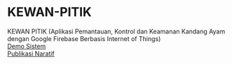 # KEWAN-PITIK
KEWAN PITIK (Aplikasi Pemantauan, Kontrol dan Keamanan Kandang Ayam dengan Google Firebase Berbasis Internet of Things)
<br>
<a href="https://s.id/VideoKewanPitik">Demo Sistem</a>
<br>
<a href="https://naratif.sttbandung.ac.id/index.php/naratif/article/view/118">Publikasi Naratif</a>
